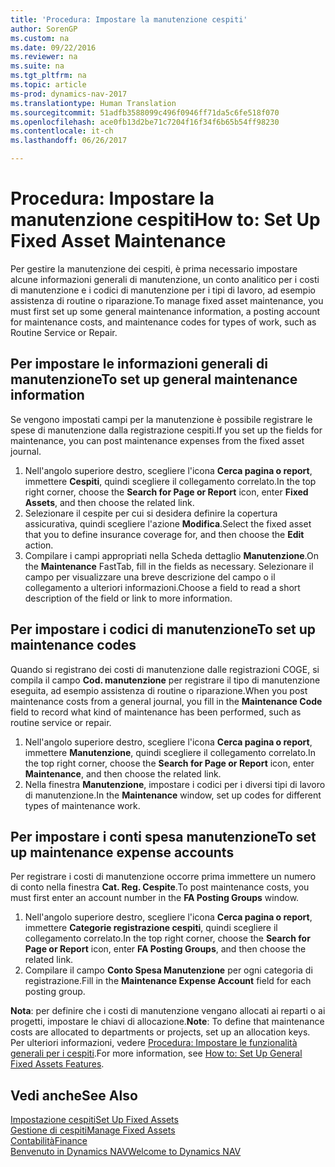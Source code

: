 ```yaml
---
title: 'Procedura: Impostare la manutenzione cespiti'
author: SorenGP
ms.custom: na
ms.date: 09/22/2016
ms.reviewer: na
ms.suite: na
ms.tgt_pltfrm: na
ms.topic: article
ms-prod: dynamics-nav-2017
ms.translationtype: Human Translation
ms.sourcegitcommit: 51adfb3588099c496f0946ff71da5c6fe518f070
ms.openlocfilehash: ace0fb13d2be71c7204f16f34f6b65b54ff98230
ms.contentlocale: it-ch
ms.lasthandoff: 06/26/2017

---
```


# <a name="how-to-set-up-fixed-asset-maintenance"></a><span data-ttu-id="d5a70-102">Procedura: Impostare la manutenzione cespiti</span><span class="sxs-lookup"><span data-stu-id="d5a70-102">How to: Set Up Fixed Asset Maintenance</span></span>
<span data-ttu-id="d5a70-103">Per gestire la manutenzione dei cespiti, è prima necessario impostare alcune informazioni generali di manutenzione, un conto analitico per i costi di manutenzione e i codici di manutenzione per i tipi di lavoro, ad esempio assistenza di routine o riparazione.</span><span class="sxs-lookup"><span data-stu-id="d5a70-103">To manage fixed asset maintenance, you must first set up some general maintenance information, a posting account for maintenance costs, and maintenance codes for types of work, such as Routine Service or Repair.</span></span>

## <a name="to-set-up-general-maintenance-information"></a><span data-ttu-id="d5a70-104">Per impostare le informazioni generali di manutenzione</span><span class="sxs-lookup"><span data-stu-id="d5a70-104">To set up general maintenance information</span></span>
<span data-ttu-id="d5a70-105">Se vengono impostati campi per la manutenzione è possibile registrare le spese di manutenzione dalla registrazione cespiti.</span><span class="sxs-lookup"><span data-stu-id="d5a70-105">If you set up the fields for maintenance, you can post maintenance expenses from the fixed asset journal.</span></span>
1. <span data-ttu-id="d5a70-106">Nell'angolo superiore destro, scegliere l'icona **Cerca pagina o report**, immettere **Cespiti**, quindi scegliere il collegamento correlato.</span><span class="sxs-lookup"><span data-stu-id="d5a70-106">In the top right corner, choose the **Search for Page or Report** icon, enter **Fixed Assets**, and then choose the related link.</span></span>
2. <span data-ttu-id="d5a70-107">Selezionare il cespite per cui si desidera definire la copertura assicurativa, quindi scegliere l'azione **Modifica**.</span><span class="sxs-lookup"><span data-stu-id="d5a70-107">Select the fixed asset that you to define insurance coverage for, and then choose the **Edit** action.</span></span>
3. <span data-ttu-id="d5a70-108">Compilare i campi appropriati nella Scheda dettaglio **Manutenzione**.</span><span class="sxs-lookup"><span data-stu-id="d5a70-108">On the **Maintenance** FastTab, fill in the fields as necessary.</span></span> <span data-ttu-id="d5a70-109">Selezionare il campo per visualizzare una breve descrizione del campo o il collegamento a ulteriori informazioni.</span><span class="sxs-lookup"><span data-stu-id="d5a70-109">Choose a field to read a short description of the field or link to more information.</span></span>

## <a name="to-set-up-maintenance-codes"></a><span data-ttu-id="d5a70-110">Per impostare i codici di manutenzione</span><span class="sxs-lookup"><span data-stu-id="d5a70-110">To set up maintenance codes</span></span>  
<span data-ttu-id="d5a70-111">Quando si registrano dei costi di manutenzione dalle registrazioni COGE, si compila il campo **Cod. manutenzione** per registrare il tipo di manutenzione eseguita, ad esempio assistenza di routine o riparazione.</span><span class="sxs-lookup"><span data-stu-id="d5a70-111">When you post maintenance costs from a general journal, you fill in the **Maintenance Code** field to record what kind of maintenance has been performed, such as routine service or repair.</span></span>
1. <span data-ttu-id="d5a70-112">Nell'angolo superiore destro, scegliere l'icona **Cerca pagina o report**, immettere **Manutenzione**, quindi scegliere il collegamento correlato.</span><span class="sxs-lookup"><span data-stu-id="d5a70-112">In the top right corner, choose the **Search for Page or Report** icon, enter **Maintenance**, and then choose the related link.</span></span>
2. <span data-ttu-id="d5a70-113">Nella finestra **Manutenzione**, impostare i codici per i diversi tipi di lavoro di manutenzione.</span><span class="sxs-lookup"><span data-stu-id="d5a70-113">In the **Maintenance** window, set up codes for different types of maintenance work.</span></span>

## <a name="to-set-up-maintenance-expense-accounts"></a><span data-ttu-id="d5a70-114">Per impostare i conti spesa manutenzione</span><span class="sxs-lookup"><span data-stu-id="d5a70-114">To set up maintenance expense accounts</span></span>  
<span data-ttu-id="d5a70-115">Per registrare i costi di manutenzione occorre prima immettere un numero di conto nella finestra **Cat. Reg. Cespite**.</span><span class="sxs-lookup"><span data-stu-id="d5a70-115">To post maintenance costs, you must first enter an account number in the **FA Posting Groups** window.</span></span>
1. <span data-ttu-id="d5a70-116">Nell'angolo superiore destro, scegliere l'icona **Cerca pagina o report**, immettere **Categorie registrazione cespiti**, quindi scegliere il collegamento correlato.</span><span class="sxs-lookup"><span data-stu-id="d5a70-116">In the top right corner, choose the **Search for Page or Report** icon, enter **FA Posting Groups**, and then choose the related link.</span></span>
2. <span data-ttu-id="d5a70-117">Compilare il campo **Conto Spesa Manutenzione** per ogni categoria di registrazione.</span><span class="sxs-lookup"><span data-stu-id="d5a70-117">Fill in the **Maintenance Expense Account** field for each posting group.</span></span>

<span data-ttu-id="d5a70-118">**Nota**: per definire che i costi di manutenzione vengano allocati ai reparti o ai progetti, impostare le chiavi di allocazione.</span><span class="sxs-lookup"><span data-stu-id="d5a70-118">**Note**: To define that maintenance costs are allocated to departments or projects, set up an allocation keys.</span></span> <span data-ttu-id="d5a70-119">Per ulteriori informazioni, vedere [Procedura: Impostare le funzionalità generali per i cespiti](fa-how-setup-general.md).</span><span class="sxs-lookup"><span data-stu-id="d5a70-119">For more information, see [How to: Set Up General Fixed Assets Features](fa-how-setup-general.md).</span></span>

## <a name="see-also"></a><span data-ttu-id="d5a70-120">Vedi anche</span><span class="sxs-lookup"><span data-stu-id="d5a70-120">See Also</span></span>
[<span data-ttu-id="d5a70-121">Impostazione cespiti</span><span class="sxs-lookup"><span data-stu-id="d5a70-121">Set Up Fixed Assets</span></span>](fa-setup.md)  
[<span data-ttu-id="d5a70-122">Gestione di cespiti</span><span class="sxs-lookup"><span data-stu-id="d5a70-122">Manage Fixed Assets</span></span>](fa-manage.md)  
[<span data-ttu-id="d5a70-123">Contabilità</span><span class="sxs-lookup"><span data-stu-id="d5a70-123">Finance</span></span>](finance-setup.md)  
[<span data-ttu-id="d5a70-124">Benvenuto in Dynamics NAV</span><span class="sxs-lookup"><span data-stu-id="d5a70-124">Welcome to Dynamics NAV</span></span>](across-get-started.md)

